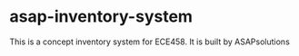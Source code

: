 # asap-inventory-system
This is a concept inventory system for ECE458. It is built by ASAPsolutions
